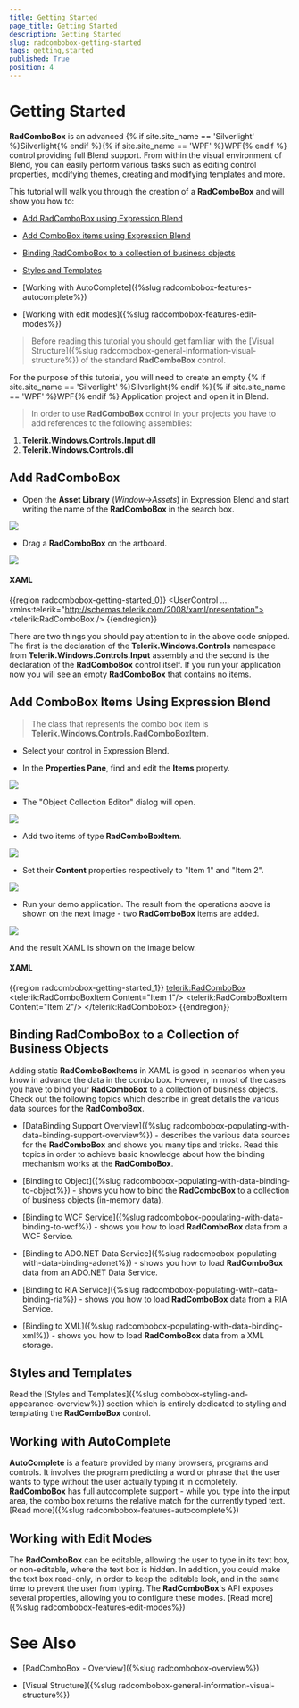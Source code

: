 ```yaml
---
title: Getting Started
page_title: Getting Started
description: Getting Started
slug: radcombobox-getting-started
tags: getting,started
published: True
position: 4
---
```


# Getting Started

__RadComboBox__ is an advanced {% if site.site_name == 'Silverlight' %}Silverlight{% endif %}{% if site.site_name == 'WPF' %}WPF{% endif %} control providing full Blend support. From within the visual environment of Blend, you can easily perform various tasks such as editing control properties, modifying themes, creating and modifying templates and more.

This tutorial will walk you through the creation of a __RadComboBox__ and will show you how to:

* [Add RadComboBox using Expression Blend](#add-radcombobox)

* [Add ComboBox items using Expression Blend](#add-combobox-items-using-expression-blend)

* [Binding RadComboBox to a collection of business objects](#binding-radcombobox-to-a-collection-of-business-objects)

* [Styles and Templates](#styles-and-templates)

* [Working with AutoComplete]({%slug radcombobox-features-autocomplete%})

* [Working with edit modes]({%slug radcombobox-features-edit-modes%})

>Before reading this tutorial you should get familiar with the [Visual Structure]({%slug radcombobox-general-information-visual-structure%}) of the standard __RadComboBox__ control.

For the purpose of this tutorial, you will need to create an empty {% if site.site_name == 'Silverlight' %}Silverlight{% endif %}{% if site.site_name == 'WPF' %}WPF{% endif %} Application project and open it in Blend.

>In order to use __RadComboBox__ control in your projects you have to add references to the following assemblies:
1. __Telerik.Windows.Controls.Input.dll__
2. __Telerik.Windows.Controls.dll__

## Add RadComboBox

* Open the __Asset Library__ (*Window->Assets*) in Expression Blend and start writing the name of the __RadComboBox__ in the search box.
 
![](images/RadComboBox_GettingStarted_010.png)

* Drag a __RadComboBox__ on the artboard.

![](images/RadComboBox_GettingStarted_020.png)

#### __XAML__

{{region radcombobox-getting-started_0}}
	<UserControl
		.... 
	    xmlns:telerik="http://schemas.telerik.com/2008/xaml/presentation">
	    <Grid x:Name="LayoutRoot" Background="White">
	        <StackPanel>
	            <telerik:RadComboBox />
	        </StackPanel>
	    </Grid>
	</UserControl>
{{endregion}}

There are two things you should pay attention to in the above code snipped. The first is the declaration of the __Telerik.Windows.Controls__ namespace from __Telerik.Windows.Controls.Input__ assembly and the second is the declaration of the __RadComboBox__ control itself. If you run your application now you will see an empty __RadComboBox__ that contains no items.

## Add ComboBox Items Using Expression Blend

>The class that represents the combo box item is __Telerik.Windows.Controls.RadComboBoxItem__.

* Select your control in Expression Blend.

* In the __Properties Pane__, find and edit the __Items__ property.

![](images/RadComboBox_GettingStarted_030.png)

* The "Object Collection Editor" dialog will open.

![](images/RadComboBox_GettingStarted_040.png)

* Add two items of type __RadComboBoxItem__.

![](images/RadComboBox_GettingStarted_050.png)

* Set their __Content__ properties respectively to "Item 1" and "Item 2".

![](images/RadComboBox_GettingStarted_060.png)

* Run your demo application. The result from the operations above is shown on the next image - two __RadComboBox__ items are added.

![](images/RadComboBox_GettingStarted_070.png)

And the result XAML is shown on the image below.

#### __XAML__

{{region radcombobox-getting-started_1}}
	<telerik:RadComboBox>
	    <telerik:RadComboBoxItem Content="Item 1"/>
	    <telerik:RadComboBoxItem Content="Item 2"/>
	</telerik:RadComboBox>
{{endregion}}

## Binding RadComboBox to a Collection of Business Objects

Adding static __RadComboBoxItems__ in XAML is good in scenarios when you know in advance the data in the combo box. However, in most of the cases you have to bind your __RadComboBox__ to a collection of business objects. Check out the following topics which describe in great details the various data sources for the __RadComboBox__.

* [DataBinding Support Overview]({%slug radcombobox-populating-with-data-binding-support-overview%}) - describes the various data sources for the __RadComboBox__ and shows you many tips and tricks. Read this topics in order to achieve basic knowledge about how the binding mechanism works at the __RadComboBox__.

* [Binding to Object]({%slug radcombobox-populating-with-data-binding-to-object%}) - shows you how to bind the __RadComboBox__ to a collection of business objects (in-memory data).

* [Binding to WCF Service]({%slug radcombobox-populating-with-data-binding-to-wcf%}) - shows you how to load __RadComboBox__ data from a WCF Service.

* [Binding to ADO.NET Data Service]({%slug radcombobox-populating-with-data-binding-adonet%}) - shows you how to load __RadComboBox__ data from an ADO.NET Data Service.

* [Binding to RIA Service]({%slug radcombobox-populating-with-data-binding-ria%}) - shows you how to load __RadComboBox__ data from a RIA Service.

* [Binding to XML]({%slug radcombobox-populating-with-data-binding-xml%}) - shows you how to load __RadComboBox__ data from a XML storage.

## Styles and Templates

Read the [Styles and Templates]({%slug combobox-styling-and-appearance-overview%}) section which is entirely dedicated to styling and templating the __RadComboBox__ control.

## Working with AutoComplete

__AutoComplete__ is a feature provided by many browsers, programs and controls. It involves the program predicting a word or phrase that the user wants to type without the user actually typing it in completely. __RadComboBox__ has full autocomplete support - while you type into the input area, the combo box returns the relative match for the currently typed text. [Read more]({%slug radcombobox-features-autocomplete%})

## Working with Edit Modes

The __RadComboBox__ can be editable, allowing the user to type in its text box, or non-editable, where the text box is hidden. In addition, you could make the text box read-only, in order to keep the editable look, and in the same time to prevent the user from typing. The __RadComboBox__'s API exposes several properties, allowing you to configure these modes. [Read more]({%slug radcombobox-features-edit-modes%})

# See Also

 * [RadComboBox - Overview]({%slug radcombobox-overview%})

 * [Visual Structure]({%slug radcombobox-general-information-visual-structure%})
